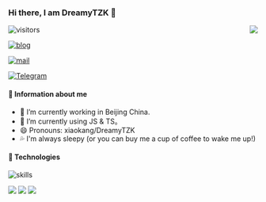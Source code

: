 ### Hi there, I am DreamyTZK 👋

<img src="https://github-readme-stats.mrdulin.vercel.app/api?username=kkfive&count_private=true&show_icons=true&hide_border=true&icon_color=586069&title_color=0366d6" align="right">

![visitors](https://visitor-badge.laobi.icu/badge?page_id=kkfive.visitor-badge)

[![blog](https://img.shields.io/badge/Home-xiaokang.me-008972?style=flat-square)](https://xiaokang.me)

[![mail](https://img.shields.io/badge/Email-i@tzki.cn-F2572D?style=flat-square)](mailto:i@tzki.cn)

[![Telegram](https://img.shields.io/badge/Telegram-dreamytzk-2ba2de?style=flat-square)](https://t.me/dreamytzk)



#### 🎯 Information about me

- 🔭 I’m currently working in Beijing China.
- 🌱 I’m currently using JS & TS。
- 😄 Pronouns: xiaokang/DreamyTZK
- 💦 I'm always sleepy (or you can buy me a cup of coffee to wake me up!)

#### 🔧 Technologies

![skills](https://skillicons.dev/icons?i=ts,js,html,css,sass,tailwind,py,mongodb,md,vue,react,svelte,bootstrap,jquery,nuxtjs,nextjs,nestjs,express,vite,webpack,rollupjs,nodejs,docker,nginx,jenkins,git,github,githubactions,gitlab,vscode,idea,cloudflare,workers,vercel,linux&theme=light)

<p>
  <img src="https://api.githubtrends.io/user/svg/kkfive/langs?time_range=one_year&theme=classic" />
  <img src="https://api.githubtrends.io/user/svg/kkfive/repos?time_range=one_year&theme=classic" />
  <img src="https://github-readme-stats.vercel.app/api/top-langs?username=kkfive&show_icons=true&locale=en&layout=compact&hide=html&langs_count=10" />
</p>
